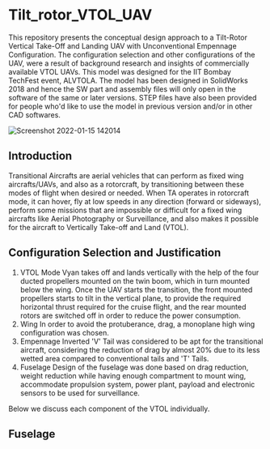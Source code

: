 # Tilt_rotor_VTOL_UAV
This repository presents the conceptual design approach to a Tilt-Rotor Vertical Take-Off and Landing UAV with Unconventional Empennage Configuration. The configuration selection and other configurations of the UAV, were a result of background research and insights of commercially available VTOL UAVs. This model was designed for the IIT Bombay TechFest event, ALVTOLA.
The model has been designed in SolidWorks 2018 and hence the SW part and assembly files will only open in the software of the same or later versions. STEP files have also been provided for people who'd like to use the model in previous version and/or in other CAD softwares.

![Screenshot 2022-01-15 142014](https://user-images.githubusercontent.com/77744383/150683885-a8afb7a4-0e1a-461b-87d3-1898fc0e904e.png)

## Introduction
Transitional Aircrafts are aerial vehicles that can perform as fixed wing aircrafts/UAVs, and also as a rotorcraft, by transitioning between these modes of flight when desired or needed. When TA operates in rotorcraft mode, it can hover, fly at low speeds in any direction (forward or sideways), perform some missions that are impossible or difficult for a fixed wing aircrafts like Aerial Photography or Surveillance, and also makes it possible for the aircraft to Vertically Take-off and Land (VTOL).

## Configuration Selection and Justification
1. VTOL Mode
Vyan takes off and lands vertically with the help of the four ducted propellers mounted on the twin boom, which in turn mounted below the wing. Once the UAV starts the transition, the front mounted propellers starts to tilt in the vertical plane, to provide the required horizontal thrust required for the cruise flight, and the rear mounted rotors are switched off in order to reduce the power consumption.
2. Wing
In order to avoid the protuberance, drag, a monoplane high wing configuration was chosen.
3. Empennage
Inverted 'V' Tail was considered to be apt for the transitional aircraft, considering the reduction of drag by almost 20% due to its less wetted area compared to conventional tails and 'T' Tails.
4. Fuselage
Design of the fuselage was done based on drag reduction, weight reduction while having enough compartment to mount wing, accommodate propulsion system, power plant, payload and electronic sensors to be used for surveillance. 

Below we discuss each component of the VTOL individually.

## Fuselage


